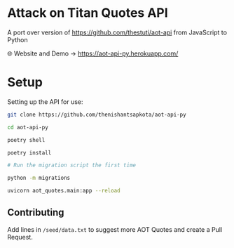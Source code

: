 # Attack on Titan Quotes API

A port over version of https://github.com/thestuti/aot-api from JavaScript to Python

:globe_with_meridians: Website and Demo -> https://aot-api-py.herokuapp.com/

# Setup

Setting up the API for use:

```bash
git clone https://github.com/thenishantsapkota/aot-api-py

cd aot-api-py

poetry shell

poetry install

# Run the migration script the first time

python -m migrations

uvicorn aot_quotes.main:app --reload
```

## Contributing

Add lines in `/seed/data.txt` to suggest more AOT Quotes and create a Pull Request.
